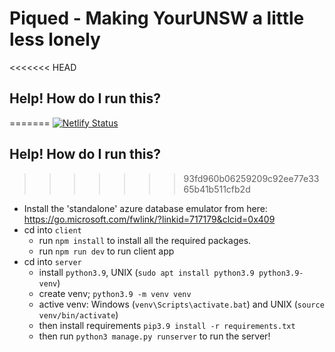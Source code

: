 # Piqued - Making YourUNSW a little less lonely

<<<<<<< HEAD
## Help! How do I run this?

=======
[![Netlify Status](https://api.netlify.com/api/v1/badges/75966aeb-e8fb-4e0e-81f9-525737f864f0/deploy-status)](https://app.netlify.com/sites/frosty-jepsen-14c9ba/deploys)

## Help! How do I run this?

>>>>>>> 93fd960b06259209c92ee77e3365b41b511cfb2d
- Install the 'standalone' azure database emulator from here: https://go.microsoft.com/fwlink/?linkid=717179&clcid=0x409
- cd into `client`
    - run `npm install` to install all the required packages.
    - run `npm run dev` to run client app
- cd into `server`
    - install `python3.9`, UNIX (`sudo apt install python3.9 python3.9-venv`)
    - create venv; `python3.9 -m venv venv`
    - active venv: Windows (`venv\Scripts\activate.bat`) and UNIX (`source venv/bin/activate`)
    - then install requirements `pip3.9 install -r requirements.txt`
    - then run `python3 manage.py runserver` to run the server!
    
